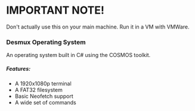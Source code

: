# IMPORTANT NOTE!
Don't actually use this on your main machine. Run it in a VM with VMWare.

### Desmux Operating System
An operating system built in C# using the COSMOS toolkit.

##### Features:
- A 1920x1080p terminal
- A FAT32 filesystem
- Basic Neofetch support
- A wide set of commands

